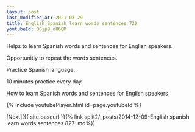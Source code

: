 ```yaml
---
layout: post
last_modified_at: 2021-03-29
title: English Spanish learn words sentences 720 
youtubeId: QGjp9_o86QM
---
```

 
 
Helps to learn Spanish words and sentences for English speakers.

Opportunitiy to repeat the words sentences. 

Practice Spanish language. 
 
10 minutes practice every day. 
 
How to learn Spanish words and sentences for English speakers 
 
{% include youtubePlayer.html id=page.youtubeId %}
 
 
[Next]({{ site.baseurl }}{% link  split2/_posts/2014-12-09-English spanish learn words sentences 827 .md%})
 
